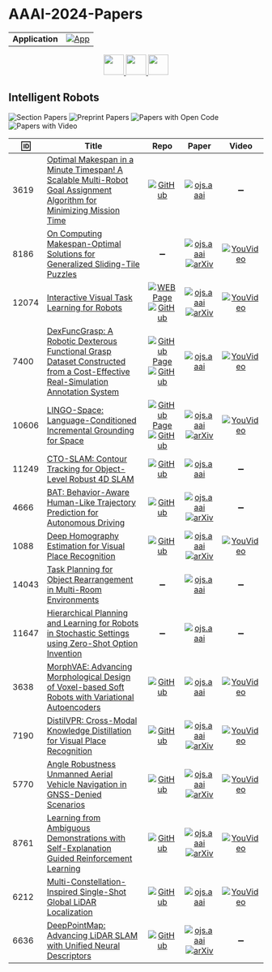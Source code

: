 # AAAI-2024-Papers

<table>
    <tr>
        <td><strong>Application</strong></td>
        <td>
            <a href="https://huggingface.co/spaces/DmitryRyumin/NewEraAI-Papers" style="float:left;">
                <img src="https://img.shields.io/badge/🤗-NewEraAI--Papers-FFD21F.svg" alt="App" />
            </a>
        </td>
    </tr>
</table>

<div align="center">
    <a href="https://github.com/DmitryRyumin/AAAI-2024-Papers/blob/main/sections/2024/main/humans_and_ai.md">
        <img src="https://cdn.jsdelivr.net/gh/DmitryRyumin/NewEraAI-Papers@main/images/left.svg" width="40" alt="" />
    </a>
    <a href="https://github.com/DmitryRyumin/AAAI-2024-Papers/">
        <img src="https://cdn.jsdelivr.net/gh/DmitryRyumin/NewEraAI-Papers@main/images/home.svg" width="40" alt="" />
    </a>
    <a href="https://github.com/DmitryRyumin/AAAI-2024-Papers/blob/main/sections/2024/main/knowledge_representation_and_reasoning.md">
        <img src="https://cdn.jsdelivr.net/gh/DmitryRyumin/NewEraAI-Papers@main/images/right.svg" width="40" alt="" />
    </a>
</div>

## Intelligent Robots

![Section Papers](https://img.shields.io/badge/Section%20Papers-16-42BA16) ![Preprint Papers](https://img.shields.io/badge/Preprint%20Papers-soon-b31b1b) ![Papers with Open Code](https://img.shields.io/badge/Papers%20with%20Open%20Code-soon-1D7FBF) ![Papers with Video](https://img.shields.io/badge/Papers%20with%20Video-soon-FF0000)

| :id: | **Title** | **Repo** | **Paper** | **Video** |
|------|-----------|:--------:|:---------:|:---------:|
| 3619 | [Optimal Makespan in a Minute Timespan! A Scalable Multi-Robot Goal Assignment Algorithm for Minimizing Mission Time](https://ojs.aaai.org/index.php/AAAI/article/view/28894) | [![GitHub](https://img.shields.io/github/stars/iitkcpslab/H-Scalable-MRGA-Makespan?style=flat)](https://github.com/iitkcpslab/H-Scalable-MRGA-Makespan) | [![ojs.aaai](https://img.shields.io/badge/pdf-ojs.aaai-1F6292.svg)](https://ojs.aaai.org/index.php/AAAI/article/view/28894/29700) | :heavy_minus_sign: |
| 8186 | [On Computing Makespan-Optimal Solutions for Generalized Sliding-Tile Puzzles](https://ojs.aaai.org/index.php/AAAI/article/view/28895) | :heavy_minus_sign: | [![ojs.aaai](https://img.shields.io/badge/pdf-ojs.aaai-1F6292.svg)](https://ojs.aaai.org/index.php/AAAI/article/view/28895/29702) <br /> [![arXiv](https://img.shields.io/badge/arXiv-2312.10887-b31b1b.svg)](https://arxiv.org/abs/2312.10887) | [![YouVideo](https://img.shields.io/badge/Video-000000??&style=flat&logo=youtube&logoColor=white)](https://ojs.aaai.org/index.php/AAAI/article/view/28895/29703) |
| 12074 | [Interactive Visual Task Learning for Robots](https://ojs.aaai.org/index.php/AAAI/article/view/28896) | [![WEB Page](https://img.shields.io/badge/WEB-Page-159957.svg)](https://sites.google.com/view/ivtl) <br /> [![GitHub](https://img.shields.io/github/stars/WeiweiGu1998/HiViscont?style=flat)](https://github.com/WeiweiGu1998/HiViscont) | [![ojs.aaai](https://img.shields.io/badge/pdf-ojs.aaai-1F6292.svg)](https://ojs.aaai.org/index.php/AAAI/article/view/28896/29704) <br /> [![arXiv](https://img.shields.io/badge/arXiv-2312.13219-b31b1b.svg)](https://arxiv.org/abs/2312.13219) | [![YouVideo](https://img.shields.io/badge/Video-000000??&style=flat&logo=youtube&logoColor=white)](https://ojs.aaai.org/index.php/AAAI/article/view/28896/29705) |
| 7400 | [DexFuncGrasp: A Robotic Dexterous Functional Grasp Dataset Constructed from a Cost-Effective Real-Simulation Annotation System](https://ojs.aaai.org/index.php/AAAI/article/view/28897) | [![GitHub Page](https://img.shields.io/badge/GitHub-Page-159957.svg)](https://hjlllll.github.io/DFG/) <br /> [![GitHub](https://img.shields.io/github/stars/hjlllll/DexFuncGrasp?style=flat)](https://github.com/hjlllll/DexFuncGrasp) | [![ojs.aaai](https://img.shields.io/badge/pdf-ojs.aaai-1F6292.svg)](https://ojs.aaai.org/index.php/AAAI/article/view/28897/29706) | [![YouVideo](https://img.shields.io/badge/Video-000000??&style=flat&logo=youtube&logoColor=white)](https://ojs.aaai.org/index.php/AAAI/article/view/28897/29707) |
| 10606 | [LINGO-Space: Language-Conditioned Incremental Grounding for Space](https://ojs.aaai.org/index.php/AAAI/article/view/28898) | [![GitHub Page](https://img.shields.io/badge/GitHub-Page-159957.svg)](https://lingo-space.github.io/) <br /> [![GitHub](https://img.shields.io/github/stars/rirolab/LINGO-Space?style=flat)](https://github.com/rirolab/LINGO-Space) | [![ojs.aaai](https://img.shields.io/badge/pdf-ojs.aaai-1F6292.svg)](https://ojs.aaai.org/index.php/AAAI/article/view/28898/29708) <br /> [![arXiv](https://img.shields.io/badge/arXiv-2402.01183-b31b1b.svg)](https://arxiv.org/abs/2402.01183) | [![YouVideo](https://img.shields.io/badge/Video-000000??&style=flat&logo=youtube&logoColor=white)](https://ojs.aaai.org/index.php/AAAI/article/view/28898/29709) |
| 11249 | [CTO-SLAM: Contour Tracking for Object-Level Robust 4D SLAM](https://ojs.aaai.org/index.php/AAAI/article/view/28899) | [![GitHub](https://img.shields.io/github/stars/realXiaohan/CTO-SLAM?style=flat)](https://github.com/realXiaohan/CTO-SLAM) | [![ojs.aaai](https://img.shields.io/badge/pdf-ojs.aaai-1F6292.svg)](https://ojs.aaai.org/index.php/AAAI/article/view/28899/29710) | :heavy_minus_sign: |
| 4666 | [BAT: Behavior-Aware Human-Like Trajectory Prediction for Autonomous Driving](https://ojs.aaai.org/index.php/AAAI/article/view/28900) | [![GitHub](https://img.shields.io/github/stars/Petrichor625/BATraj-Behavior-aware-Model?style=flat)](https://github.com/Petrichor625/BATraj-Behavior-aware-Model) | [![ojs.aaai](https://img.shields.io/badge/pdf-ojs.aaai-1F6292.svg)](https://ojs.aaai.org/index.php/AAAI/article/view/28900/29712) <br /> [![arXiv](https://img.shields.io/badge/arXiv-2312.06371-b31b1b.svg)](https://arxiv.org/abs/2312.06371) | :heavy_minus_sign: |
| 1088 | [Deep Homography Estimation for Visual Place Recognition](https://ojs.aaai.org/index.php/AAAI/article/view/28901) | [![GitHub](https://img.shields.io/github/stars/Lu-Feng/DHE-VPR?style=flat)](https://github.com/Lu-Feng/DHE-VPR) | [![ojs.aaai](https://img.shields.io/badge/pdf-ojs.aaai-1F6292.svg)](https://ojs.aaai.org/index.php/AAAI/article/view/28901/29714) <br /> [![arXiv](https://img.shields.io/badge/arXiv-2402.16086-b31b1b.svg)](https://arxiv.org/abs/2402.16086) | [![YouVideo](https://img.shields.io/badge/Video-000000??&style=flat&logo=youtube&logoColor=white)](https://ojs.aaai.org/index.php/AAAI/article/view/28901/29715) |
| 14043 | [Task Planning for Object Rearrangement in Multi-Room Environments](https://ojs.aaai.org/index.php/AAAI/article/view/28902) | :heavy_minus_sign: | [![ojs.aaai](https://img.shields.io/badge/pdf-ojs.aaai-1F6292.svg)](https://ojs.aaai.org/index.php/AAAI/article/view/28902/29716) | :heavy_minus_sign: |
| 11647 | [Hierarchical Planning and Learning for Robots in Stochastic Settings using Zero-Shot Option Invention](https://ojs.aaai.org/index.php/AAAI/article/view/28903) | :heavy_minus_sign: | [![ojs.aaai](https://img.shields.io/badge/pdf-ojs.aaai-1F6292.svg)](https://ojs.aaai.org/index.php/AAAI/article/view/28903/29718) | :heavy_minus_sign: |
| 3638 | [MorphVAE: Advancing Morphological Design of Voxel-based Soft Robots with Variational Autoencoders](https://ojs.aaai.org/index.php/AAAI/article/view/28904) | [![GitHub](https://img.shields.io/github/stars/WoodySJR/MorphVAE?style=flat)](https://github.com/WoodySJR/MorphVAE) | [![ojs.aaai](https://img.shields.io/badge/pdf-ojs.aaai-1F6292.svg)](https://ojs.aaai.org/index.php/AAAI/article/view/28904/29720) | [![YouVideo](https://img.shields.io/badge/Video-000000??&style=flat&logo=youtube&logoColor=white)](https://ojs.aaai.org/index.php/AAAI/article/view/28904/29721) |
| 7190 | [DistilVPR: Cross-Modal Knowledge Distillation for Visual Place Recognition](https://ojs.aaai.org/index.php/AAAI/article/view/28905) | [![GitHub](https://img.shields.io/github/stars/sijieaaa/DistilVPR?style=flat)](https://github.com/sijieaaa/DistilVPR) | [![ojs.aaai](https://img.shields.io/badge/pdf-ojs.aaai-1F6292.svg)](https://ojs.aaai.org/index.php/AAAI/article/view/28905/29722) <br /> [![arXiv](https://img.shields.io/badge/arXiv-2312.10616-b31b1b.svg)](https://arxiv.org/abs/2312.10616) | [![YouVideo](https://img.shields.io/badge/Video-000000??&style=flat&logo=youtube&logoColor=white)](https://ojs.aaai.org/index.php/AAAI/article/view/28905/29723) |
| 5770 | [Angle Robustness Unmanned Aerial Vehicle Navigation in GNSS-Denied Scenarios](https://ojs.aaai.org/index.php/AAAI/article/view/28906) | [![GitHub](https://img.shields.io/github/stars/Katherine121/AngleRobust?style=flat)](https://github.com/Katherine121/AngleRobust) | [![ojs.aaai](https://img.shields.io/badge/pdf-ojs.aaai-1F6292.svg)](https://ojs.aaai.org/index.php/AAAI/article/view/28906/29724) <br /> [![arXiv](https://img.shields.io/badge/arXiv-2402.02405-b31b1b.svg)](https://arxiv.org/abs/2402.02405) | [![YouVideo](https://img.shields.io/badge/Video-000000??&style=flat&logo=youtube&logoColor=white)](https://ojs.aaai.org/index.php/AAAI/article/view/28906/29725) |
| 8761 | [Learning from Ambiguous Demonstrations with Self-Explanation Guided Reinforcement Learning](https://ojs.aaai.org/index.php/AAAI/article/view/28907) | [![GitHub](https://img.shields.io/github/stars/YantianZha/SERLfD?style=flat)](https://github.com/YantianZha/SERLfD) | [![ojs.aaai](https://img.shields.io/badge/pdf-ojs.aaai-1F6292.svg)](https://ojs.aaai.org/index.php/AAAI/article/view/28907/29726) <br /> [![arXiv](https://img.shields.io/badge/arXiv-2110.05286-b31b1b.svg)](https://arxiv.org/abs/2110.05286) | [![YouVideo](https://img.shields.io/badge/Video-000000??&style=flat&logo=youtube&logoColor=white)](https://ojs.aaai.org/index.php/AAAI/article/view/28907/29727) |
| 6212 | [Multi-Constellation-Inspired Single-Shot Global LiDAR Localization](https://ojs.aaai.org/index.php/AAAI/article/view/28908) | [![GitHub](https://img.shields.io/github/stars/jlurobot/multi-constellation-localization?style=flat)](https://github.com/jlurobot/multi-constellation-localization) | [![ojs.aaai](https://img.shields.io/badge/pdf-ojs.aaai-1F6292.svg)](https://ojs.aaai.org/index.php/AAAI/article/view/28908/29728) | [![YouVideo](https://img.shields.io/badge/Video-000000??&style=flat&logo=youtube&logoColor=white)](https://ojs.aaai.org/index.php/AAAI/article/view/28908/29729) |
| 6636 | [DeepPointMap: Advancing LiDAR SLAM with Unified Neural Descriptors](https://ojs.aaai.org/index.php/AAAI/article/view/28909) | [![GitHub](https://img.shields.io/github/stars/ZhangXiaze/DeepPointMap?style=flat)](https://github.com/ZhangXiaze/DeepPointMap) | [![ojs.aaai](https://img.shields.io/badge/pdf-ojs.aaai-1F6292.svg)](https://ojs.aaai.org/index.php/AAAI/article/view/28909/29730) <br /> [![arXiv](https://img.shields.io/badge/arXiv-2312.02684-b31b1b.svg)](https://arxiv.org/abs/2312.02684) | :heavy_minus_sign: |
